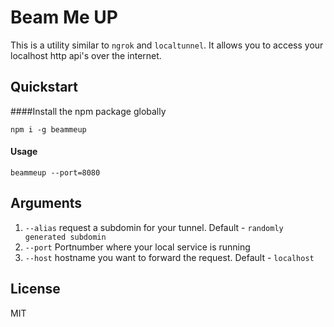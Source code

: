 # Beam Me UP
This is a utility similar to `ngrok` and `localtunnel`.
It allows you to access your localhost http api's over the internet.

## Quickstart
####Install the npm package globally 

`npm i -g beammeup`

#### Usage

`beammeup --port=8080`

## Arguments
1. `--alias` request a subdomin for your tunnel. Default - `randomly generated subdomin`
2. `--port` Portnumber where your local service is running
3. `--host` hostname you want to forward the request. Default - `localhost`


License
--
MIT
